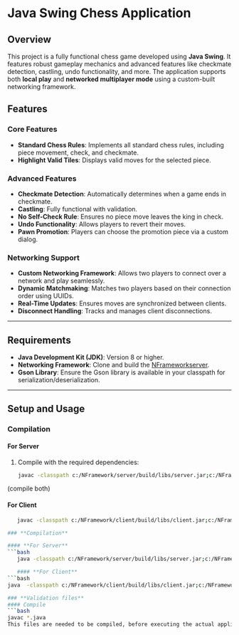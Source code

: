# **Java Swing Chess Application**

## **Overview**
This project is a fully functional chess game developed using **Java Swing**. It features robust gameplay mechanics and advanced features like checkmate detection, castling, undo functionality, and more. The application supports both **local play** and **networked multiplayer mode** using a custom-built networking framework.

## **Features**
### **Core Features**
- **Standard Chess Rules**: Implements all standard chess rules, including piece movement, check, and checkmate.
- **Highlight Valid Tiles**: Displays valid moves for the selected piece.

### **Advanced Features**
- **Checkmate Detection**: Automatically determines when a game ends in checkmate.
- **Castling**: Fully functional with validation.
- **No Self-Check Rule**: Ensures no piece move leaves the king in check.
- **Undo Functionality**: Allows players to revert their moves.
- **Pawn Promotion**: Players can choose the promotion piece via a custom dialog.

### **Networking Support**
- **Custom Networking Framework**: Allows two players to connect over a network and play seamlessly.
- **Dynamic Matchmaking**: Matches two players based on their connection order using UUIDs.
- **Real-Time Updates**: Ensures moves are synchronized between clients.
- **Disconnect Handling**: Tracks and manages client disconnections.

---

## **Requirements**
- **Java Development Kit (JDK)**: Version 8 or higher.
- **Networking Framework**: Clone and build the [NFrameworkserver](https://GitHub.com/Mohammeddaniyal/NetworkFramework.git).
- **Gson Library**: Ensure the Gson library is available in your classpath for serialization/deserialization.

---

## **Setup and Usage**

### **Compilation**

#### **For Server**
1. Compile with the required dependencies:
   ```bash
   javac -classpath c:/NFramework/server/build/libs/server.jar;c:/NFramework/common/build/libs/common.jar;gson-jar-path ServerChessFrame.java ServerChessUpdater.java
(compile both)
#### **For Client**
```bash
   javac -classpath c:/NFramework/client/build/libs/client.jar;c:/NFramework/common/build/libs/common.jar;gson-jar-path Chess.java

### **Compilation**

#### **For Server**
```bash
   java -classpath c:/NFramework/server/build/libs/server.jar;c:/NFramework/common/build/libs/common.jar;gson-jar-path --add-opens java.base/java.util=ALL-UNNAMED -classpath <compiled-classes-and-jar-paths> ServerChessFrame

   #### **For Client**
```bash
java  -classpath c:/NFramework/client/build/libs/client.jar;c:/NFramework/common/build/libs/common.jar;gson-jar-path --add-opens java.base/java.util=ALL-UNNAMED -classpath <compiled-classes-and-jar-paths> Chess "player name"

### **Validation files**
#### Compile
```bash
javac *.java 
This files are needed to be compiled, before executing the actual application.
